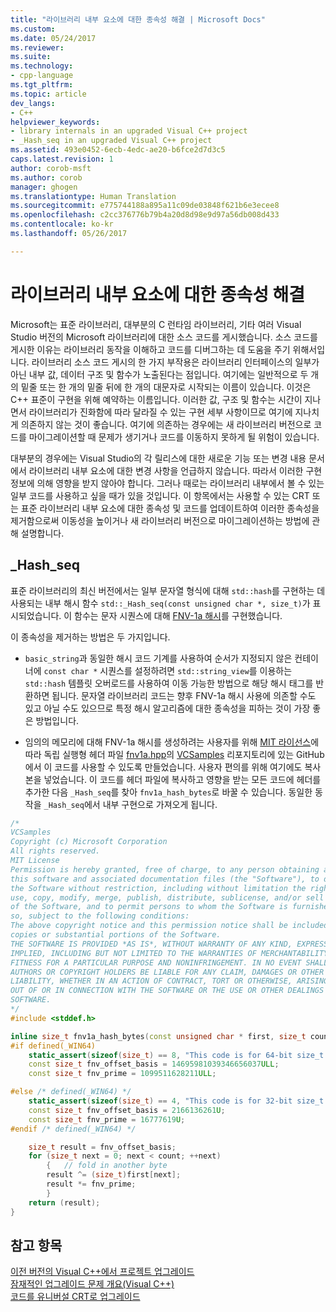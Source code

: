 ```yaml
---
title: "라이브러리 내부 요소에 대한 종속성 해결 | Microsoft Docs"
ms.custom: 
ms.date: 05/24/2017
ms.reviewer: 
ms.suite: 
ms.technology:
- cpp-language
ms.tgt_pltfrm: 
ms.topic: article
dev_langs:
- C++
helpviewer_keywords:
- library internals in an upgraded Visual C++ project
- _Hash_seq in an upgraded Visual C++ project
ms.assetid: 493e0452-6ecb-4edc-ae20-b6fce2d7d3c5
caps.latest.revision: 1
author: corob-msft
ms.author: corob
manager: ghogen
ms.translationtype: Human Translation
ms.sourcegitcommit: e775744188a895a11c09de03848f621b6e3ecee8
ms.openlocfilehash: c2cc376776b79b4a20d8d98e9d97a56db008d433
ms.contentlocale: ko-kr
ms.lasthandoff: 05/26/2017

---
```

# <a name="fix-your-dependencies-on-library-internals"></a>라이브러리 내부 요소에 대한 종속성 해결

Microsoft는 표준 라이브러리, 대부분의 C 런타임 라이브러리, 기타 여러 Visual Studio 버전의 Microsoft 라이브러리에 대한 소스 코드를 게시했습니다. 소스 코드를 게시한 이유는 라이브러리 동작을 이해하고 코드를 디버그하는 데 도움을 주기 위해서입니다. 라이브러리 소스 코드 게시의 한 가지 부작용은 라이브러리 인터페이스의 일부가 아닌 내부 값, 데이터 구조 및 함수가 노출된다는 점입니다. 여기에는 일반적으로 두 개의 밑줄 또는 한 개의 밑줄 뒤에 한 개의 대문자로 시작되는 이름이 있습니다. 이것은 C++ 표준이 구현을 위해 예약하는 이름입니다. 이러한 값, 구조 및 함수는 시간이 지나면서 라이브러리가 진화함에 따라 달라질 수 있는 구현 세부 사항이므로 여기에 지나치게 의존하지 않는 것이 좋습니다. 여기에 의존하는 경우에는 새 라이브러리 버전으로 코드를 마이그레이션할 때 문제가 생기거나 코드를 이동하지 못하게 될 위험이 있습니다.  

대부분의 경우에는 Visual Studio의 각 릴리스에 대한 새로운 기능 또는 변경 내용 문서에서 라이브러리 내부 요소에 대한 변경 사항을 언급하지 않습니다. 따라서 이러한 구현 정보에 의해 영향을 받지 않아야 합니다. 그러나 때로는 라이브러리 내부에서 볼 수 있는 일부 코드를 사용하고 싶을 때가 있을 것입니다. 이 항목에서는 사용할 수 있는 CRT 또는 표준 라이브러리 내부 요소에 대한 종속성 및 코드를 업데이트하여 이러한 종속성을 제거함으로써 이동성을 높이거나 새 라이브러리 버전으로 마이그레이션하는 방법에 관해 설명합니다.

## <a name="hashseq"></a>_Hash_seq  

표준 라이브러리의 최신 버전에서는 일부 문자열 형식에 대해 `std::hash`를 구현하는 데 사용되는 내부 해시 함수 `std::_Hash_seq(const unsigned char *, size_t)`가 표시되었습니다. 이 함수는 문자 시퀀스에 대해 [FNV-1a 해시]( https://en.wikipedia.org/wiki/Fowler%E2%80%93Noll%E2%80%93Vo_hash_function)를 구현했습니다.  
  
이 종속성을 제거하는 방법은 두 가지입니다.  

-   `basic_string`과 동일한 해시 코드 기계를 사용하여 순서가 지정되지 않은 컨테이너에 `const char *` 시퀀스를 설정하려면 `std::string_view`를 이용하는 `std::hash` 템플릿 오버로드를 사용하여 이동 가능한 방법으로 해당 해시 태그를 반환하면 됩니다. 문자열 라이브러리 코드는 향후 FNV-1a 해시 사용에 의존할 수도 있고 아닐 수도 있으므로 특정 해시 알고리즘에 대한 종속성을 피하는 것이 가장 좋은 방법입니다. 
  
-   임의의 메모리에 대해 FNV-1a 해시를 생성하려는 사용자를 위해 [MIT 라이선스](https://github.com/Microsoft/VCSamples/blob/master/license.txt)에 따라 독립 실행형 헤더 파일 [fnv1a.hpp](https://github.com/Microsoft/VCSamples/tree/master/VC2015Samples/_Hash_seq)의 [VCSamples]( https://github.com/Microsoft/vcsamples) 리포지토리에 있는 GitHub에서 이 코드를 사용할 수 있도록 만들었습니다. 사용자 편의를 위해 여기에도 복사본을 넣었습니다. 이 코드를 헤더 파일에 복사하고 영향을 받는 모든 코드에 헤더를 추가한 다음 `_Hash_seq`를 찾아 `fnv1a_hash_bytes`로 바꿀 수 있습니다. 동일한 동작을 `_Hash_seq`에서 내부 구현으로 가져오게 됩니다. 

```cpp  
/*
VCSamples
Copyright (c) Microsoft Corporation
All rights reserved. 
MIT License
Permission is hereby granted, free of charge, to any person obtaining a copy of
this software and associated documentation files (the "Software"), to deal in
the Software without restriction, including without limitation the rights to
use, copy, modify, merge, publish, distribute, sublicense, and/or sell copies
of the Software, and to permit persons to whom the Software is furnished to do
so, subject to the following conditions:
The above copyright notice and this permission notice shall be included in all
copies or substantial portions of the Software.
THE SOFTWARE IS PROVIDED *AS IS*, WITHOUT WARRANTY OF ANY KIND, EXPRESS OR
IMPLIED, INCLUDING BUT NOT LIMITED TO THE WARRANTIES OF MERCHANTABILITY,
FITNESS FOR A PARTICULAR PURPOSE AND NONINFRINGEMENT. IN NO EVENT SHALL THE
AUTHORS OR COPYRIGHT HOLDERS BE LIABLE FOR ANY CLAIM, DAMAGES OR OTHER
LIABILITY, WHETHER IN AN ACTION OF CONTRACT, TORT OR OTHERWISE, ARISING FROM,
OUT OF OR IN CONNECTION WITH THE SOFTWARE OR THE USE OR OTHER DEALINGS IN THE
SOFTWARE.
*/
#include <stddef.h>

inline size_t fnv1a_hash_bytes(const unsigned char * first, size_t count) {
#if defined(_WIN64)
    static_assert(sizeof(size_t) == 8, "This code is for 64-bit size_t.");
    const size_t fnv_offset_basis = 14695981039346656037ULL;
    const size_t fnv_prime = 1099511628211ULL;

#else /* defined(_WIN64) */
    static_assert(sizeof(size_t) == 4, "This code is for 32-bit size_t.");
    const size_t fnv_offset_basis = 2166136261U;
    const size_t fnv_prime = 16777619U;
#endif /* defined(_WIN64) */

    size_t result = fnv_offset_basis;
    for (size_t next = 0; next < count; ++next)
        {   // fold in another byte
        result ^= (size_t)first[next];
        result *= fnv_prime;
        }
    return (result);
}
```  
  
## <a name="see-also"></a>참고 항목  
  
[이전 버전의 Visual C++에서 프로젝트 업그레이드](upgrading-projects-from-earlier-versions-of-visual-cpp.md)  
[잠재적인 업그레이드 문제 개요(Visual C++)](overview-of-potential-upgrade-issues-visual-cpp.md)  
[코드를 유니버설 CRT로 업그레이드](upgrade-your-code-to-the-universal-crt.md)  

